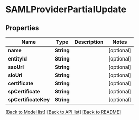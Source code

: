 # SAMLProviderPartialUpdate

## Properties

Name | Type | Description | Notes
------------ | ------------- | ------------- | -------------
**name** | **String** |  | [optional] 
**entityId** | **String** |  | [optional] 
**ssoUrl** | **String** |  | [optional] 
**sloUrl** | **String** |  | [optional] 
**certificate** | **String** |  | [optional] 
**spCertificate** | **String** |  | [optional] 
**spCertificateKey** | **String** |  | [optional] 

[[Back to Model list]](../#documentation-for-models) [[Back to API list]](../#documentation-for-api-endpoints) [[Back to README]](../)


